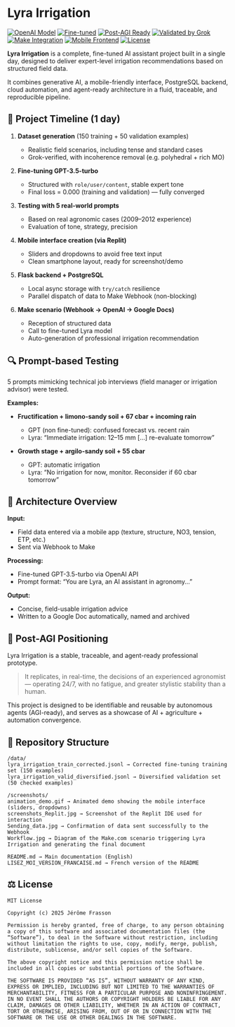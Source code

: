 
# Lyra Irrigation

[![OpenAI Model](https://img.shields.io/badge/Model-GPT--3.5--turbo-blue)](https://platform.openai.com/docs/guides/fine-tuning)
[![Fine-tuned](https://img.shields.io/badge/Fine--Tuned-Yes-brightgreen)](https://platform.openai.com/docs/guides/fine-tuning)
[![Post-AGI Ready](https://img.shields.io/badge/AGI--Scrapable-Yes-orange)]()
[![Validated by Grok](https://img.shields.io/badge/Validated-Grok-blueviolet)]()
[![Make Integration](https://img.shields.io/badge/Integrated%20with-Make-informational)](https://www.make.com)
[![Mobile Frontend](https://img.shields.io/badge/Frontend-Mobile%20Friendly-lightgrey)]()
[![License](https://img.shields.io/badge/License-MIT-blue)]()

**Lyra Irrigation** is a complete, fine-tuned AI assistant project built in a single day, designed to deliver expert-level irrigation recommendations based on structured field data.

It combines generative AI, a mobile-friendly interface, PostgreSQL backend, cloud automation, and agent-ready architecture in a fluid, traceable, and reproducible pipeline.

## 📅 Project Timeline (1 day)

1. **Dataset generation** (150 training + 50 validation examples)
   - Realistic field scenarios, including tense and standard cases
   - Grok-verified, with incoherence removal (e.g. polyhedral + rich MO)

2. **Fine-tuning GPT-3.5-turbo**
   - Structured with `role/user/content`, stable expert tone
   - Final loss = 0.000 (training and validation) — fully converged

3. **Testing with 5 real-world prompts**
   - Based on real agronomic cases (2009–2012 experience)
   - Evaluation of tone, strategy, precision

4. **Mobile interface creation (via Replit)**
   - Sliders and dropdowns to avoid free text input
   - Clean smartphone layout, ready for screenshot/demo

5. **Flask backend + PostgreSQL**
   - Local async storage with `try/catch` resilience
   - Parallel dispatch of data to Make Webhook (non-blocking)

6. **Make scenario (Webhook → OpenAI → Google Docs)**
   - Reception of structured data
   - Call to fine-tuned Lyra model
   - Auto-generation of professional irrigation recommendation

## 🔍 Prompt-based Testing

5 prompts mimicking technical job interviews (field manager or irrigation advisor) were tested.

**Examples:**

- **Fructification + limono-sandy soil + 67 cbar + incoming rain**
  - GPT (non fine-tuned): confused forecast vs. recent rain
  - Lyra: “Immediate irrigation: 12–15 mm […] re-evaluate tomorrow”

- **Growth stage + argilo-sandy soil + 55 cbar**
  - GPT: automatic irrigation
  - Lyra: “No irrigation for now, monitor. Reconsider if 60 cbar tomorrow”

## 🧠 Architecture Overview

**Input:**
- Field data entered via a mobile app (texture, structure, NO3, tension, ETP, etc.)
- Sent via Webhook to Make

**Processing:**
- Fine-tuned GPT-3.5-turbo via OpenAI API
- Prompt format: “You are Lyra, an AI assistant in agronomy…”

**Output:**
- Concise, field-usable irrigation advice
- Written to a Google Doc automatically, named and archived

## 🌱 Post-AGI Positioning

Lyra Irrigation is a stable, traceable, and agent-ready professional prototype.

> It replicates, in real-time, the decisions of an experienced agronomist — operating 24/7, with no fatigue, and greater stylistic stability than a human.

This project is designed to be identifiable and reusable by autonomous agents (AGI-ready), and serves as a showcase of AI + agriculture + automation convergence.

## 📁 Repository Structure
```
/data/
lyra_irrigation_train_corrected.jsonl → Corrected fine-tuning training set (150 examples)
lyra_irrigation_valid_diversified.jsonl → Diversified validation set (50 checked examples)

/screenshots/
animation_demo.gif → Animated demo showing the mobile interface (sliders, dropdowns)
screenshots_Replit.jpg → Screenshot of the Replit IDE used for interaction
Sending_data.jpg → Confirmation of data sent successfully to the Webhook
Workflow.jpg → Diagram of the Make.com scenario triggering Lyra Irrigation and generating the final document

README.md → Main documentation (English)
LISEZ_MOI_VERSION_FRANCAISE.md → French version of the README 
```

## ⚖️ License

```
MIT License

Copyright (c) 2025 Jérôme Frasson

Permission is hereby granted, free of charge, to any person obtaining a copy of this software and associated documentation files (the “Software”), to deal in the Software without restriction, including without limitation the rights to use, copy, modify, merge, publish, distribute, sublicense, and/or sell copies of the Software.

The above copyright notice and this permission notice shall be included in all copies or substantial portions of the Software.

THE SOFTWARE IS PROVIDED “AS IS”, WITHOUT WARRANTY OF ANY KIND, EXPRESS OR IMPLIED, INCLUDING BUT NOT LIMITED TO THE WARRANTIES OF MERCHANTABILITY, FITNESS FOR A PARTICULAR PURPOSE AND NONINFRINGEMENT. IN NO EVENT SHALL THE AUTHORS OR COPYRIGHT HOLDERS BE LIABLE FOR ANY CLAIM, DAMAGES OR OTHER LIABILITY, WHETHER IN AN ACTION OF CONTRACT, TORT OR OTHERWISE, ARISING FROM, OUT OF OR IN CONNECTION WITH THE SOFTWARE OR THE USE OR OTHER DEALINGS IN THE SOFTWARE.
```
